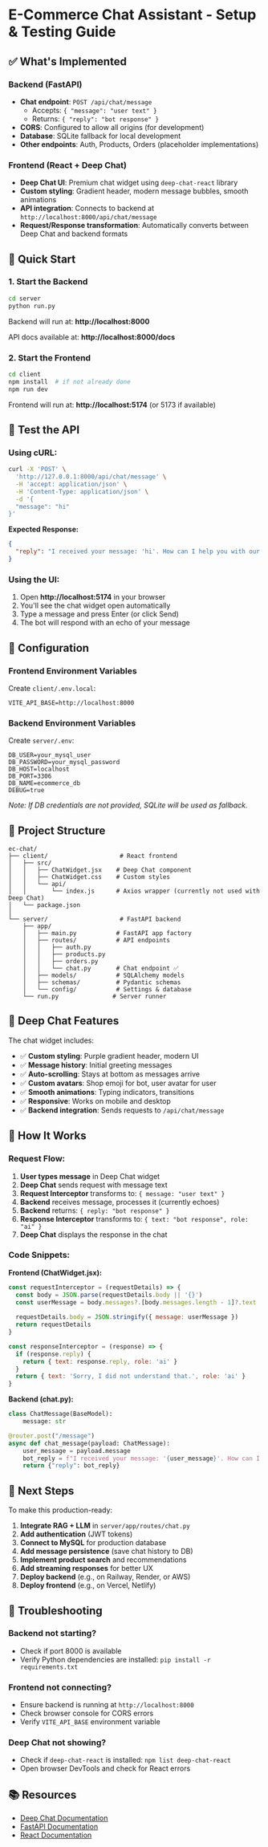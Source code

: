 # E-Commerce Chat Assistant - Setup & Testing Guide

## ✅ What's Implemented

### Backend (FastAPI)
- **Chat endpoint**: `POST /api/chat/message`
  - Accepts: `{ "message": "user text" }`
  - Returns: `{ "reply": "bot response" }`
- **CORS**: Configured to allow all origins (for development)
- **Database**: SQLite fallback for local development
- **Other endpoints**: Auth, Products, Orders (placeholder implementations)

### Frontend (React + Deep Chat)
- **Deep Chat UI**: Premium chat widget using `deep-chat-react` library
- **Custom styling**: Gradient header, modern message bubbles, smooth animations
- **API integration**: Connects to backend at `http://localhost:8000/api/chat/message`
- **Request/Response transformation**: Automatically converts between Deep Chat and backend formats

## 🚀 Quick Start

### 1. Start the Backend

```bash
cd server
python run.py
```

Backend will run at: **http://localhost:8000**

API docs available at: **http://localhost:8000/docs**

### 2. Start the Frontend

```bash
cd client
npm install  # if not already done
npm run dev
```

Frontend will run at: **http://localhost:5174** (or 5173 if available)

## 🧪 Test the API

### Using cURL:

```bash
curl -X 'POST' \
  'http://127.0.0.1:8000/api/chat/message' \
  -H 'accept: application/json' \
  -H 'Content-Type: application/json' \
  -d '{
  "message": "hi"
}'
```

**Expected Response:**
```json
{
  "reply": "I received your message: 'hi'. How can I help you with our products?"
}
```

### Using the UI:

1. Open **http://localhost:5174** in your browser
2. You'll see the chat widget open automatically
3. Type a message and press Enter (or click Send)
4. The bot will respond with an echo of your message

## 🔧 Configuration

### Frontend Environment Variables

Create `client/.env.local`:

```env
VITE_API_BASE=http://localhost:8000
```

### Backend Environment Variables

Create `server/.env`:

```env
DB_USER=your_mysql_user
DB_PASSWORD=your_mysql_password
DB_HOST=localhost
DB_PORT=3306
DB_NAME=ecommerce_db
DEBUG=true
```

*Note: If DB credentials are not provided, SQLite will be used as fallback.*

## 📁 Project Structure

```
ec-chat/
├── client/                    # React frontend
│   ├── src/
│   │   ├── ChatWidget.jsx    # Deep Chat component
│   │   ├── ChatWidget.css    # Custom styles
│   │   └── api/
│   │       └── index.js      # Axios wrapper (currently not used with Deep Chat)
│   └── package.json
│
└── server/                    # FastAPI backend
    ├── app/
    │   ├── main.py           # FastAPI app factory
    │   ├── routes/           # API endpoints
    │   │   ├── auth.py
    │   │   ├── products.py
    │   │   ├── orders.py
    │   │   └── chat.py       # Chat endpoint ✅
    │   ├── models/           # SQLAlchemy models
    │   ├── schemas/          # Pydantic schemas
    │   └── config/           # Settings & database
    └── run.py               # Server runner
```

## 🎨 Deep Chat Features

The chat widget includes:

- ✅ **Custom styling**: Purple gradient header, modern UI
- ✅ **Message history**: Initial greeting messages
- ✅ **Auto-scrolling**: Stays at bottom as messages arrive
- ✅ **Custom avatars**: Shop emoji for bot, user avatar for user
- ✅ **Smooth animations**: Typing indicators, transitions
- ✅ **Responsive**: Works on mobile and desktop
- ✅ **Backend integration**: Sends requests to `/api/chat/message`

## 🔄 How It Works

### Request Flow:

1. **User types message** in Deep Chat widget
2. **Deep Chat** sends request with message text
3. **Request Interceptor** transforms to: `{ message: "user text" }`
4. **Backend** receives message, processes it (currently echoes)
5. **Backend** returns: `{ reply: "bot response" }`
6. **Response Interceptor** transforms to: `{ text: "bot response", role: "ai" }`
7. **Deep Chat** displays the response in the chat

### Code Snippets:

**Frontend (ChatWidget.jsx):**
```javascript
const requestInterceptor = (requestDetails) => {
  const body = JSON.parse(requestDetails.body || '{}')
  const userMessage = body.messages?.[body.messages.length - 1]?.text || body.text || ''
  
  requestDetails.body = JSON.stringify({ message: userMessage })
  return requestDetails
}

const responseInterceptor = (response) => {
  if (response.reply) {
    return { text: response.reply, role: 'ai' }
  }
  return { text: 'Sorry, I did not understand that.', role: 'ai' }
}
```

**Backend (chat.py):**
```python
class ChatMessage(BaseModel):
    message: str

@router.post("/message")
async def chat_message(payload: ChatMessage):
    user_message = payload.message
    bot_reply = f"I received your message: '{user_message}'. How can I help you with our products?"
    return {"reply": bot_reply}
```

## 📝 Next Steps

To make this production-ready:

1. **Integrate RAG + LLM** in `server/app/routes/chat.py`
2. **Add authentication** (JWT tokens)
3. **Connect to MySQL** for production database
4. **Add message persistence** (save chat history to DB)
5. **Implement product search** and recommendations
6. **Add streaming responses** for better UX
7. **Deploy backend** (e.g., on Railway, Render, or AWS)
8. **Deploy frontend** (e.g., on Vercel, Netlify)

## 🐛 Troubleshooting

### Backend not starting?
- Check if port 8000 is available
- Verify Python dependencies are installed: `pip install -r requirements.txt`

### Frontend not connecting?
- Ensure backend is running at `http://localhost:8000`
- Check browser console for CORS errors
- Verify `VITE_API_BASE` environment variable

### Deep Chat not showing?
- Check if `deep-chat-react` is installed: `npm list deep-chat-react`
- Open browser DevTools and check for React errors

## 📚 Resources

- [Deep Chat Documentation](https://deepchat.dev/)
- [FastAPI Documentation](https://fastapi.tiangolo.com/)
- [React Documentation](https://react.dev/)

